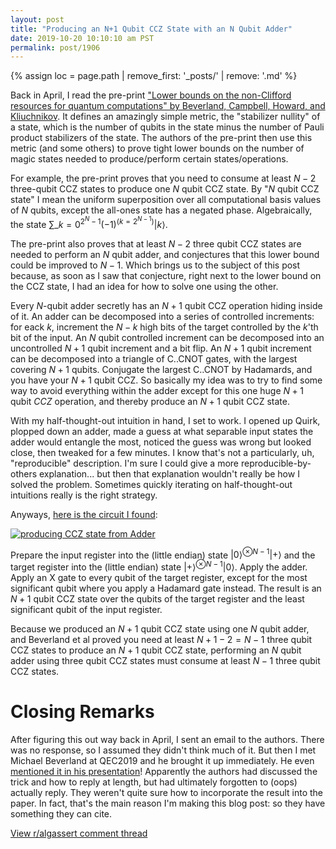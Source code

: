 ```yaml
---
layout: post
title: "Producing an N+1 Qubit CCZ State with an N Qubit Adder"
date: 2019-10-20 10:10:10 am PST
permalink: post/1906
---
```


{% assign loc = page.path | remove_first: '_posts/' | remove: '.md' %}

Back in April, I read the pre-print ["Lower bounds on the non-Clifford resources for quantum computations" by Beverland, Campbell, Howard, and Kliuchnikov](https://arxiv.org/abs/1904.01124).
It defines an amazingly simple metric, the "stabilizer nullity" of a state, which is the number of qubits in the state minus the number of Pauli product stabilizers of the state.
The authors of the pre-print then use this metric (and some others) to prove tight lower bounds on the number of magic states needed to produce/perform certain states/operations.

For example, the pre-print proves that you need to consume at least $N-2$ three-qubit CCZ states to produce one $N$ qubit CCZ state.
By "$N$ qubit CCZ state" I mean the uniform superposition over all computational basis values of $N$ qubits, except the all-ones state has a negated phase.
Algebraically, the state $\sum\_{k=0}^{2^N-1} (-1)^{\left(k = 2^{N-1}\right)} |k\rangle$.

The pre-print also proves that at least $N-2$ three qubit CCZ states are needed to perform an $N$ qubit adder, and conjectures that this lower bound could be improved to $N-1$.
Which brings us to the subject of this post because, as soon as I saw that conjecture, right next to the lower bound on the CCZ state, I had an idea for how to solve one using the other.

Every $N$-qubit adder secretly has an $N+1$ qubit CCZ operation hiding inside of it.
An adder can be decomposed into a series of controlled increments: for eack $k$, increment the $N-k$ high bits of the target controlled by the $k$'th bit of the input.
An $N$ qubit controlled increment can be decomposed into an uncontrolled $N+1$ qubit increment and a bit flip.
An $N+1$ qubit increment can be decomposed into a triangle of C..CNOT gates, with the largest covering $N+1$ qubits.
Conjugate the largest C..CNOT by Hadamards, and you have your $N+1$ qubit CCZ.
So basically my idea was to try to find some way to avoid everything within the adder except for this one huge $N+1$ qubit $CCZ$ operation, and thereby produce an $N+1$ qubit CCZ state.

With my half-thought-out intuition in hand, I set to work.
I opened up Quirk, plopped down an adder, made a guess at what separable input states the adder would entangle the most, noticed the guess was wrong but looked close, then tweaked for a few minutes.
I know that's not a particularly, uh, "reproducible" description.
I'm sure I could give a more reproducible-by-others explanation... but then that explanation wouldn't really be how I solved the problem.
Sometimes quickly iterating on half-thought-out intuitions really is the right strategy.

Anyways, [here is the circuit I found][1]:

[<img src="/assets/{{ loc }}/circuit.png" title="producing CCZ state from Adder" style="max-width: 100%"/>][1]

Prepare the input register into the (little endian) state $|0\rangle^{\otimes N-1} |+\rangle$ and the target register into the (little endian) state $|+\rangle^{\otimes N-1} |0\rangle$.
Apply the adder.
Apply an X gate to every qubit of the target register, except for the most significant qubit where you apply a Hadamard gate instead.
The result is an $N+1$ qubit CCZ state over the qubits of the target register and the least significant qubit of the input register.

Because we produced an $N+1$ qubit CCZ state using one $N$ qubit adder, and Beverland et al proved you need at least $N+1-2=N-1$ three qubit CCZ states to produce an $N+1$ qubit CCZ state, performing an $N$ qubit adder using three qubit CCZ states must consume at least $N-1$ three qubit CCZ states.

# Closing Remarks

After figuring this out way back in April, I sent an email to the authors.
There was no response, so I assumed they didn't think much of it.
But then I met Michael Beverland at QEC2019 and he brought it up immediately.
He even [mentioned it in his presentation](https://youtu.be/dztngvY_sb4?t=2559)!
Apparently the authors had discussed the trick and how to reply at length, but had ultimately forgotten to (oops) actually reply.
They weren't quite sure how to incorporate the result into the paper.
In fact, that's the main reason I'm making this blog post: so they have something they can cite.

[View r/algassert comment thread](https://reddit.com/r/algassert/comments/dl3v28/comment_thread_producing_an_n1_qubit_ccz_state/)

[1]: https://algassert.com/quirk#circuit=%7B%22cols%22%3A%5B%5B%22inputA4%22%2C1%2C1%2C1%2C%22%2B%3DA4%22%5D%2C%5B%22%3E%3E4%22%5D%2C%5B1%2C1%2C1%2C1%2C%22X%22%2C%22X%22%2C%22X%22%2C%22H%22%5D%2C%5B1%2C1%2C1%2C%22Amps5%22%5D%2C%5B%5D%2C%5B%5D%2C%5B1%2C1%2C1%2C%22%E2%80%A2%22%2C%22%E2%80%A2%22%2C%22%E2%80%A2%22%2C%22%E2%80%A2%22%2C%22Z%22%5D%2C%5B1%2C1%2C1%2C%22H%22%2C%22H%22%2C%22H%22%2C%22H%22%2C%22H%22%5D%2C%5B1%2C1%2C1%2C%22Amps5%22%5D%5D%2C%22init%22%3A%5B%22%2B%22%2C0%2C0%2C0%2C%22%2B%22%2C%22%2B%22%2C%22%2B%22%5D%7D